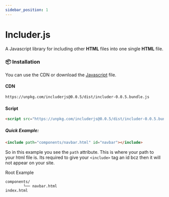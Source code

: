 ```yaml
---
sidebar_position: 1
---
```


# Includer.js

A Javascript library for including other **HTML** files into one single **HTML** file.

### 📦 Installation

You can use the CDN or download the [Javascript](https://cdn.hypll.org/services/programing/includerjs/includer.min.js) file.

#### CDN

```bash
https://unpkg.com/includerjs@0.0.5/dist/includer-0.0.5.bundle.js
```

#### Script

```html
<script src="https://unpkg.com/includerjs@0.0.5/dist/includer-0.0.5.bundle.js"></script>
```

##### Quick Example:

```html
<include path="components/navbar.html" id="navbar"></include>
```

So in this example you see the `path` attribute. This is where your path to your html file is. Its required to give your `<include>` tag an id bcz then it will not appear on your site.

Root Example

```shell
components/
        └── navbar.html
index.html
```

